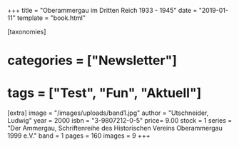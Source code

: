 +++
title = "Oberammergau im Dritten Reich 1933 - 1945"
date = "2019-01-11"
template = "book.html"

[taxonomies]
# categories = ["Newsletter"]
# tags = ["Test", "Fun", "Aktuell"]

[extra]
image = "/images/uploads/band1.jpg"
author = "Utschneider, Ludwig"
year = 2000
isbn = "3-9807212-0-5"
price= 9.00
stock = 1
series = "Der Ammergau, Schriftenreihe des Historischen Vereins Oberammergau 1999 e.V."
band = 1
pages = 160
images = 9
+++

